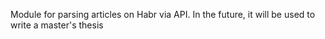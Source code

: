 Module for parsing articles on Habr via API. In the future, it will be used to write a master's thesis
